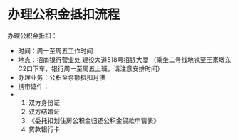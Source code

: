 # 办理公积金抵扣流程

办理公积金抵扣：

- 时间：周一至周五工作时间
- 地点：招商银行营业处  建设大道518号招银大厦 （乘坐二号线地铁至王家墩东C2口下车，银行周一至周五上班，请注意安排时间）
- 办理业务：公积金余额抵扣月供
- 携带证件：
- 1. 双方身份证
  2. 双方结婚证
  3. 《委托扣划住房公积金归还公积金贷款申请表》
  4. 贷款银行卡